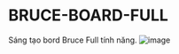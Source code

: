# BRUCE-BOARD-FULL
Sáng tạo bord Bruce Full tính năng.
![image](https://github.com/user-attachments/assets/16800210-89ca-4b95-8da7-1c1bc7a383f6)

